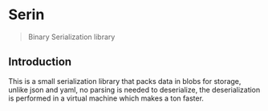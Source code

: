 # Serin 
> Binary Serialization library

## Introduction
This is a small serialization library that packs data in blobs
for storage, unlike json and yaml, no parsing is needed to deserialize,
the deserialization is performed in a virtual machine which makes
a ton faster.

